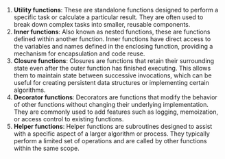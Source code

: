 1. **Utility functions**: These are standalone functions designed to perform a specific task or calculate a particular result. They are often used to break down complex tasks into smaller, reusable components.
2. **Inner functions**: Also known as nested functions, these are functions defined within another function. Inner functions have direct access to the variables and names defined in the enclosing function, providing a mechanism for encapsulation and code reuse.
3. **Closure functions**: Closures are functions that retain their surrounding state even after the outer function has finished executing. This allows them to maintain state between successive invocations, which can be useful for creating persistent data structures or implementing certain algorithms.
4. **Decorator functions**: Decorators are functions that modify the behavior of other functions without changing their underlying implementation. They are commonly used to add features such as logging, memoization, or access control to existing functions.
5. **Helper functions**: Helper functions are subroutines designed to assist with a specific aspect of a larger algorithm or process. They typically perform a limited set of operations and are called by other functions within the same scope.

